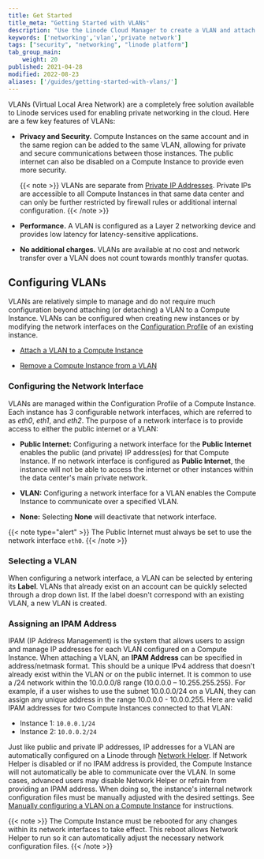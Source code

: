 ```yaml
---
title: Get Started
title_meta: "Getting Started with VLANs"
description: "Use the Linode Cloud Manager to create a VLAN and attach a Compute Instance to it. When a Compute Instance is attached to a VLAN and configured, it has access to the VLAN's secure and private network."
keywords: ['networking','vlan','private network']
tags: ["security", "networking", "linode platform"]
tab_group_main:
    weight: 20
published: 2021-04-28
modified: 2022-08-23
aliases: ['/guides/getting-started-with-vlans/']
---
```


VLANs (Virtual Local Area Network) are a completely free solution available to Linode services used for enabling private networking in the cloud. Here are a few key features of VLANs:

- **Privacy and Security.** Compute Instances on the same account and in the same region can be added to the same VLAN, allowing for private and secure communications between those instances. The public internet can also be disabled on a Compute Instance to provide even more security.

    {{< note >}}
    VLANs are separate from [Private IP Addresses](/docs/products/compute/compute-instances/guides/manage-ip-addresses/#types-of-ip-addresses). Private IPs are accessible to all Compute Instances in that same data center and can only be further restricted by firewall rules or additional internal configuration.
    {{< /note >}}

- **Performance.** A VLAN is configured as a Layer 2 networking device and provides low latency for latency-sensitive applications.

- **No additional charges.** VLANs are available at no cost and network transfer over a VLAN does not count towards monthly transfer quotas.

## Configuring VLANs

VLANs are relatively simple to manage and do not require much configuration beyond attaching (or detaching) a VLAN to a Compute Instance. VLANs can be configured when creating new instances or by modifying the network interfaces on the [Configuration Profile](/docs/products/compute/compute-instances/guides/configuration-profiles/) of an existing instance.

- [Attach a VLAN to a Compute Instance](/docs/products/networking/vlans/guides/attach-to-compute-instance/)

- [Remove a Compute Instance from a VLAN](/docs/products/networking/vlans/guides/remove-a-compute-instance/)

### Configuring the Network Interface

VLANs are managed within the Configuration Profile of a Compute Instance. Each instance has 3 configurable network interfaces, which are referred to as *eth0*, *eth1*, and *eth2*. The purpose of a network interface is to provide access to either the public internet or a VLAN:

- **Public Internet:** Configuring a network interface for the **Public Internet** enables the public (and private) IP address(es) for that Compute Instance. If no network interface is configured as **Public Internet**, the instance will not be able to access the internet or other instances within the data center's main private network.

- **VLAN:** Configuring a network interface for a VLAN enables the Compute Instance to communicate over a specified VLAN.

- **None:** Selecting **None** will deactivate that network interface.

{{< note type="alert" >}}
The Public Internet must always be set to use the network interface `eth0`.
{{< /note >}}

### Selecting a VLAN

When configuring a network interface, a VLAN can be selected by entering its **Label**. VLANs that already exist on an account can be quickly selected through a drop down list. If the label doesn't correspond with an existing VLAN, a new VLAN is created.

### Assigning an IPAM Address

IPAM (IP Address Management) is the system that allows users to assign and manage IP addresses for each VLAN configured on a Compute Instance. When attaching a VLAN, an **IPAM Address** can be specified in address/netmask format. This should be a unique IPv4 address that doesn't already exist within the VLAN or on the public internet. It is common to use a /24 network within the 10.0.0.0/8 range (10.0.0.0 – 10.255.255.255). For example, if a user wishes to use the subnet 10.0.0.0/24 on a VLAN, they can assign any unique address in the range 10.0.0.0 - 10.0.0.255. Here are valid IPAM addresses for two Compute Instances connected to that VLAN:

- Instance 1: `10.0.0.1/24`
- Instance 2: `10.0.0.2/24`

Just like public and private IP addresses, IP addresses for a VLAN are automatically configured on a Linode through [Network Helper](/docs/products/compute/compute-instances/guides/network-helper/). If Network Helper is disabled or if no IPAM address is provided, the Compute Instance will not automatically be able to communicate over the VLAN. In some cases, advanced users may disable Network Helper or refrain from providing an IPAM address. When doing so, the instance's internal network configuration files must be manually adjusted with the desired settings. See [Manually configuring a VLAN on a Compute Instance](/docs/products/networking/vlans/guides/manually-configuring-a-vlan/) for instructions.

{{< note >}}
The Compute Instance must be rebooted for any changes within its network interfaces to take effect. This reboot allows Network Helper to run so it can automatically adjust the necessary network configuration files.
{{< /note >}}